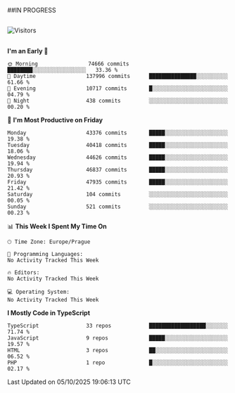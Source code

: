 ##IN PROGRESS
##
![Visitors](https://komarev.com/ghpvc/?username=petrbui&style=for-the-badge&label=Visitors+👀)



##
<!--
[![My GitHub stats](https://github-readme-stats.vercel.app/api?username=petrbui&theme=github_dark)](https://github.com/anuraghazra/github-readme-stats)

[![My wakatime stats](https://github-readme-stats.vercel.app/api/wakatime?username=petrbui&theme=github_dark)](https://github.com/anuraghazra/github-readme-stats)
-->
<!--START_SECTION:waka-->
**I'm an Early 🐤** 

```text
🌞 Morning                74666 commits       ████████░░░░░░░░░░░░░░░░░   33.36 % 
🌆 Daytime                137996 commits      ███████████████░░░░░░░░░░   61.66 % 
🌃 Evening                10717 commits       █░░░░░░░░░░░░░░░░░░░░░░░░   04.79 % 
🌙 Night                  438 commits         ░░░░░░░░░░░░░░░░░░░░░░░░░   00.20 % 
```
📅 **I'm Most Productive on Friday** 

```text
Monday                   43376 commits       █████░░░░░░░░░░░░░░░░░░░░   19.38 % 
Tuesday                  40418 commits       █████░░░░░░░░░░░░░░░░░░░░   18.06 % 
Wednesday                44626 commits       █████░░░░░░░░░░░░░░░░░░░░   19.94 % 
Thursday                 46837 commits       █████░░░░░░░░░░░░░░░░░░░░   20.93 % 
Friday                   47935 commits       █████░░░░░░░░░░░░░░░░░░░░   21.42 % 
Saturday                 104 commits         ░░░░░░░░░░░░░░░░░░░░░░░░░   00.05 % 
Sunday                   521 commits         ░░░░░░░░░░░░░░░░░░░░░░░░░   00.23 % 
```


📊 **This Week I Spent My Time On** 

```text
🕑︎ Time Zone: Europe/Prague

💬 Programming Languages: 
No Activity Tracked This Week

🔥 Editors: 
No Activity Tracked This Week

💻 Operating System: 
No Activity Tracked This Week
```

**I Mostly Code in TypeScript** 

```text
TypeScript               33 repos            ██████████████████░░░░░░░   71.74 % 
JavaScript               9 repos             █████░░░░░░░░░░░░░░░░░░░░   19.57 % 
HTML                     3 repos             ██░░░░░░░░░░░░░░░░░░░░░░░   06.52 % 
PHP                      1 repo              █░░░░░░░░░░░░░░░░░░░░░░░░   02.17 % 
```




 Last Updated on 05/10/2025 19:06:13 UTC
<!--END_SECTION:waka-->
